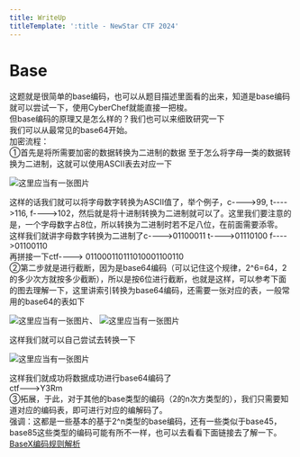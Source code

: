 ```yaml
---
title: WriteUp
titleTemplate: ':title - NewStar CTF 2024'
---
```


# Base

这题就是很简单的base编码，也可以从题目描述里面看的出来，知道是base编码就可以尝试一下，使用CyberChef就能直接一把梭。  
但base编码的原理又是怎么样的？我们也可以来细致研究一下  
我们可以从最常见的base64开始。  
加密流程：  
①首先是将所需要加密的数据转换为二进制的数据
至于怎么将字母一类的数据转换为二进制，这就可以使用ASCII表去对应一下

![这里应当有一张图片](/assets/images/wp/2024/week1/crypto/base_1.png)

这样的话我们就可以将字母数字转换为ASCII值了，举个例子，c---->99, t---->116, f---->102，然后就是将十进制转换为二进制就可以了。这里我们要注意的是，一个字母数字占8位，所以转换为二进制时若不足八位，在前面需要添零。  
这样我们就讲字母数字转换为二进制了c---->01100011  t---->01110100  f---->01100110  
再拼接一下ctf---->  011000110111010001100110  
②第二步就是进行截断，因为是base64编码（可以记住这个规律，2^6=64，2的多少次方就按多少截断），所以是按6位进行截断，也就是这样，可以参考下面的图去理解一下，这里讲索引转换为base64编码，还需要一张对应的表，一般常用的base64的表如下

![这里应当有一张图片](/assets/images/wp/2024/week1/crypto/base_2.png)、
![这里应当有一张图片](/assets/images/wp/2024/week1/crypto/base_3.jpg)

这样我们就可以自己尝试去转换一下

![这里应当有一张图片](/assets/images/wp/2024/week1/crypto/base_4.png)

这样我们就成功将数据成功进行base64编码了  
ctf--->Y3Rm  
③拓展，于此，对于其他的base类型的编码（2的n次方类型的），我们只需要知道对应的编码表，即可进行对应的编解码了。  
强调：这都是一些基本的基于2^n类型的base编码，还有一些类似于base45，base85这些类型的编码可能有所不一样，也可以去看看下面链接去了解一下。  
[BaseX编码规则解析](https://bugwz.com/2019/11/18/basex/)
